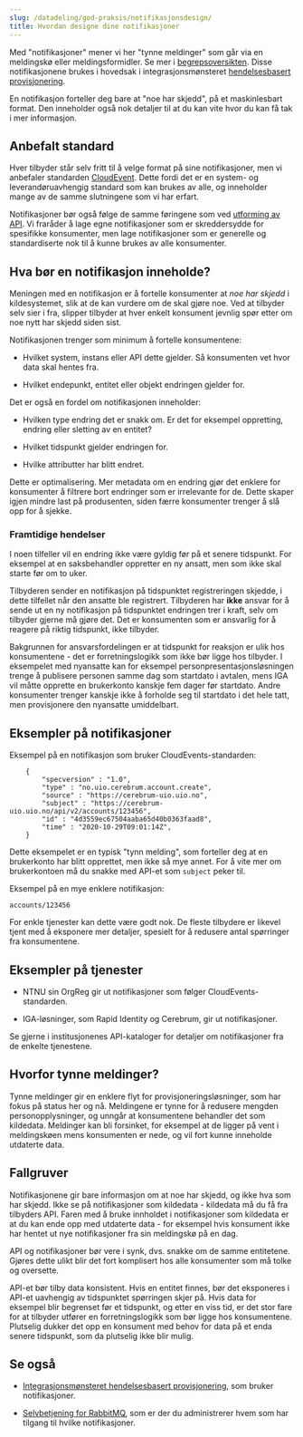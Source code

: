 ```yaml
---
slug: /datadeling/god-praksis/notifikasjonsdesign/
title: Hvordan designe dine notifikasjoner
---
```


Med "notifikasjoner" mener vi her "tynne meldinger" som går via en meldingskø
eller meldingsformidler. Se mer i
[begrepsoversikten](/docs/datadeling/begreper/notifikasjon). Disse
notifikasjonene brukes i hovedsak i integrasjonsmønsteret [hendelsesbasert
provisjonering](/docs/datadeling/god-praksis/integrasjonsmonster/hendelsesbasert).

En notifikasjon forteller deg bare at "noe har skjedd", på et maskinlesbart
format. Den inneholder også nok detaljer til at du kan vite hvor du kan få tak
i mer informasjon.

## Anbefalt standard

Hver tilbyder står selv fritt til å velge format på sine notifikasjoner, men vi
anbefaler standarden [CloudEvent](https://cloudevents.io/). Dette fordi det er
en system- og leverandøruavhengig standard som kan brukes av alle, og
inneholder mange av de samme slutningene som vi har erfart.

Notifikasjoner bør også følge de samme føringene som ved [utforming av
API](/docs/datadeling/god-praksis/api-design). Vi fraråder å lage egne
notifikasjoner som er skreddersydde for spesifikke konsumenter, men lage
notifikasjoner som er generelle og standardiserte nok til å kunne brukes av
alle konsumenter.

## Hva bør en notifikasjon inneholde?

Meningen med en notifikasjon er å fortelle konsumenter at _noe har skjedd_ i
kildesystemet, slik at de kan vurdere om de skal gjøre noe. Ved at tilbyder
selv sier i fra, slipper tilbyder at hver enkelt konsument jevnlig spør etter
om noe nytt har skjedd siden sist.

Notifikasjonen trenger som minimum å fortelle konsumentene:

- Hvilket system, instans eller API dette gjelder. Så konsumenten vet hvor data
  skal hentes fra.

- Hvilket endepunkt, entitet eller objekt endringen gjelder for.

Det er også en fordel om notifikasjonen inneholder:

- Hvilken type endring det er snakk om. Er det for eksempel oppretting, endring
  eller sletting av en entitet?

- Hvilket tidspunkt gjelder endringen for.

- Hvilke attributter har blitt endret.

Dette er optimalisering. Mer metadata om en endring gjør det enklere for
konsumenter å filtrere bort endringer som er irrelevante for de. Dette skaper
igjen mindre last på produsenten, siden færre konsumenter trenger å slå opp for
å sjekke.

### Framtidige hendelser

I noen tilfeller vil en endring ikke være gyldig før på et senere tidspunkt.
For eksempel at en saksbehandler oppretter en ny ansatt, men som ikke skal
starte før om to uker.

Tilbyderen sender en notifikasjon på tidspunktet registreringen skjedde, i
dette tilfellet når den ansatte ble registrert. Tilbyderen har **ikke** ansvar
for å sende ut en ny notifikasjon på tidspunktet endringen trer i kraft, selv
om tilbyder gjerne må gjøre det. Det er konsumenten som er ansvarlig for å
reagere på riktig tidspunkt, ikke tilbyder.

Bakgrunnen for ansvarsfordelingen er at tidspunkt for reaksjon er ulik hos
konsumentene - det er forretningslogikk som ikke bør ligge hos tilbyder. I
eksempelet med nyansatte kan for eksempel personpresentasjonsløsningen trenge å
publisere personen samme dag som startdato i avtalen, mens IGA vil måtte
opprette en brukerkonto kanskje fem dager før startdato. Andre konsumenter
trenger kanskje ikke å forholde seg til startdato i det hele tatt, men
provisjonere den nyansatte umiddelbart.

## Eksempler på notifikasjoner

Eksempel på en notifikasjon som bruker CloudEvents-standarden:

```
    {
        "specversion" : "1.0",
        "type" : "no.uio.cerebrum.account.create",
        "source" : "https://cerebrum-uio.uio.no",
        "subject" : "https://cerebrum-uio.uio.no/api/v2/accounts/123456",
        "id" : "4d3559ec67504aaba65d40b0363faad8",
        "time" : "2020-10-29T09:01:14Z",
    }
```

Dette eksempelet er en typisk "tynn melding", som forteller deg at en
brukerkonto har blitt opprettet, men ikke så mye annet. For å vite mer om
brukerkontoen må du snakke med API-et som `subject` peker til.

Eksempel på en mye enklere notifikasjon:

    accounts/123456

For enkle tjenester kan dette være godt nok. De fleste tilbydere er likevel
tjent med å eksponere mer detaljer, spesielt for å redusere antal spørringer
fra konsumentene.

## Eksempler på tjenester

- NTNU sin OrgReg gir ut notifikasjoner som følger CloudEvents-standarden.

- IGA-løsninger, som Rapid Identity og Cerebrum, gir ut notifikasjoner.

Se gjerne i institusjonenes API-kataloger for detaljer om notifikasjoner fra de
enkelte tjenestene.

## Hvorfor tynne meldinger?

Tynne meldinger gir en enklere flyt for provisjoneringsløsninger, som har fokus
på status her og nå. Meldingene er tynne for å redusere mengden
personopplysninger, og unngår at konsumentene behandler det som kildedata.
Meldinger kan bli forsinket, for eksempel at de ligger på vent i meldingskøen
mens konsumenten er nede, og vil fort kunne inneholde utdaterte data.

## Fallgruver

Notifikasjonene gir bare informasjon om at noe har skjedd, og ikke hva som har
skjedd. Ikke se på notifikasjoner som kildedata - kildedata må du få fra
tilbyders API. Faren med å bruke innholdet i notifikasjoner som kildedata er at
du kan ende opp med utdaterte data - for eksempel hvis konsument ikke har
hentet ut nye notifikasjoner fra sin meldingskø på en dag.

API og notifikasjoner bør vere i synk, dvs. snakke om de samme entitetene.
Gjøres dette ulikt blir det fort komplisert hos alle konsumenter som må tolke
og oversette.

API-et bør tilby data konsistent. Hvis en entitet finnes, bør det eksponeres i
API-et uavhengig av tidspunktet spørringen skjer på. Hvis data for eksempel
blir begrenset før et tidspunkt, og etter en viss tid, er det stor fare for at
tilbyder utfører en forretningslogikk som bør ligge hos konsumentene. Plutselig
dukker det opp en konsument med behov for data på et enda senere tidspunkt, som
da plutselig ikke blir mulig.

## Se også

- [Integrasjonsmønsteret hendelsesbasert
  provisjonering](/docs/datadeling/god-praksis/integrasjonsmonster/hendelsesbasert),
  som bruker notifikasjoner.

- [Selvbetjening for RabbitMQ](/docs/datadeling/teknisk-plattform/brom), som er
  der du administrerer hvem som har tilgang til hvilke notifikasjoner.
